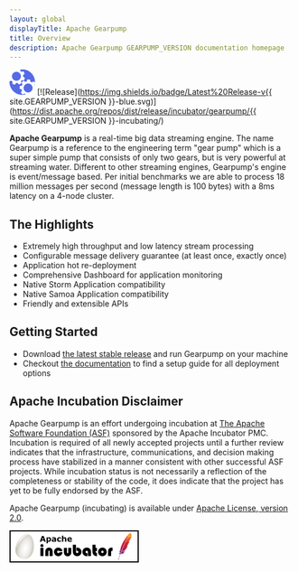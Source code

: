 ```yaml
---
layout: global
displayTitle: Apache Gearpump
title: Overview 
description: Apache Gearpump GEARPUMP_VERSION documentation homepage
---
```


![gearpump-logo](/favicon.ico) 
[![Release](https://img.shields.io/badge/Latest%20Release-v{{ site.GEARPUMP_VERSION }}-blue.svg)](https://dist.apache.org/repos/dist/release/incubator/gearpump/{{ site.GEARPUMP_VERSION }}-incubating/)

**Apache Gearpump** is a real-time big data streaming engine. The name Gearpump is a reference to the engineering term "gear pump" which is a super simple pump that consists of only two gears, but is very powerful at streaming water. Different to other streaming engines, Gearpump's engine is event/message based. Per initial benchmarks we are able to process 18 million messages per second (message length is 100 bytes) with a 8ms latency on a 4-node cluster. 


## The Highlights

* Extremely high throughput and low latency stream processing
* Configurable message delivery guarantee (at least once, exactly once)
* Application hot re-deployment
* Comprehensive Dashboard for application monitoring
* Native Storm Application compatibility
* Native Samoa Application compatibility
* Friendly and extensible APIs

## Getting Started

* Download [the latest stable release](downloads.html) and run Gearpump on your machine
* Checkout [the documentation](releases/latest/index.html) to find a setup guide for all deployment options

## Apache Incubation Disclaimer
Apache Gearpump is an effort undergoing incubation at [The Apache Software Foundation (ASF)](http://www.apache.org/) sponsored by the Apache Incubator PMC. Incubation is required of all newly accepted projects until a further review indicates that the infrastructure, communications, and decision making process have stabilized in a manner consistent with other successful ASF projects. While incubation status is not necessarily a reflection of the completeness or stability of the code, it does indicate that the project has yet to be fully endorsed by the ASF.

Apache Gearpump (incubating) is available under [Apache License, version 2.0](http://www.apache.org/licenses/LICENSE-2.0).

![incubator-logo](/img/incubator-logo.png)
